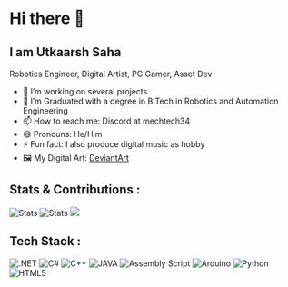 # Hi there 👋
## I am Utkaarsh Saha
Robotics Engineer, Digital Artist, PC Gamer, Asset Dev

- 🔭 I’m working on several projects
- 🌱 I’m Graduated with a degree in B.Tech in Robotics and Automation Engineering
- 📫 How to reach me: Discord at mechtech34 
- 😄 Pronouns: He/Him
- ⚡ Fun fact: I also produce digital music as hobby
- 🖼️ My Digital Art: [DeviantArt](https://deviantart.com/augustusdruzod)


## Stats & Contributions :
<img src="https://github-readme-stats.vercel.app/api?username=Kishou-Arima&theme=dracula&show_icons=true&hide_border=true&count_private=true" alt="Stats">
<img src="https://github-readme-streak-stats.herokuapp.com/?user=Kishou-Arima&theme=dracula&hide_border=true&count_private=true" alt="Stats">
<img src="https://github-readme-stats.vercel.app/api/top-langs/?username=Kishou-Arima&layout=compact&theme=dracula&hide_border=true&count_private=true">


## Tech Stack :
<img src="https://img.shields.io/badge/dotnet-grey?style=for-the-badge&logo=dotnet" alt=".NET">
<img src="https://img.shields.io/badge/c%20sharp-grey?style=for-the-badge&logo=csharp" alt="C#">
<img src="https://img.shields.io/badge/c%20plus%20plus-grey?style=for-the-badge&logo=cplusplus" alt="C++">
<img src="https://img.shields.io/badge/java-grey?style=for-the-badge&logo=java" alt="JAVA">
<img src="https://img.shields.io/badge/assembly%20script-grey?style=for-the-badge&logo=assemblyscript" alt="Assembly Script">
<img src="https://img.shields.io/badge/arduino-grey?style=for-the-badge&logo=arduino" alt="Arduino">
<img src="https://img.shields.io/badge/python-grey?style=for-the-badge&logo=python" alt="Python">
<img src="https://img.shields.io/badge/html%205-grey?style=for-the-badge&logo=html5" alt="HTML5">

